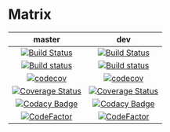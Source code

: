 # Matrix

master|dev
:---:|:---:
|[![Build Status](https://travis-ci.org/disrado/matrix.svg?branch=master)](https://travis-ci.org/disrado/matrix)|[![Build Status](https://travis-ci.org/disrado/matrix.svg?branch=dev)](https://travis-ci.org/disrado/matrix)
|[![Build status](https://ci.appveyor.com/api/projects/status/bxnc5x8ra7y5h1w8?svg=true)](https://ci.appveyor.com/project/disrado/matrix)|[![Build status](https://ci.appveyor.com/api/projects/status/bxnc5x8ra7y5h1w8/branch/dev?svg=true)](https://ci.appveyor.com/project/disrado/matrix/branch/dev)
|[![codecov](https://codecov.io/gh/disrado/matrix/branch/master/graph/badge.svg)](https://codecov.io/gh/disrado/matrix)|[![codecov](https://codecov.io/gh/disrado/matrix/branch/dev/graph/badge.svg)](https://codecov.io/gh/disrado/matrix)
|[![Coverage Status](https://coveralls.io/repos/github/disrado/matrix/badge.svg?branch=master)](https://coveralls.io/github/disrado/matrix?branch=master)|[![Coverage Status](https://coveralls.io/repos/github/disrado/matrix/badge.svg?branch=dev)](https://coveralls.io/github/disrado/matrix?branch=dev)
|[![Codacy Badge](https://api.codacy.com/project/badge/Grade/620301857df94f5395e8e88c47d73486)](https://www.codacy.com/app/disrado/matrix?utm_source=github.com&amp;utm_medium=referral&amp;utm_content=disrado/matrix&amp;utm_campaign=Badge_Grade)|[![Codacy Badge](https://api.codacy.com/project/badge/Grade/620301857df94f5395e8e88c47d73486)](https://www.codacy.com/app/disrado/matrix?utm_source=github.com&amp;utm_medium=referral&amp;utm_content=disrado/matrix&amp;utm_campaign=Badge_Grade)
|[![CodeFactor](https://www.codefactor.io/repository/github/disrado/matrix/badge)](https://www.codefactor.io/repository/github/disrado/matrix)|[![CodeFactor](https://www.codefactor.io/repository/github/disrado/matrix/badge/dev)](https://www.codefactor.io/repository/github/disrado/matrix/overview/dev)